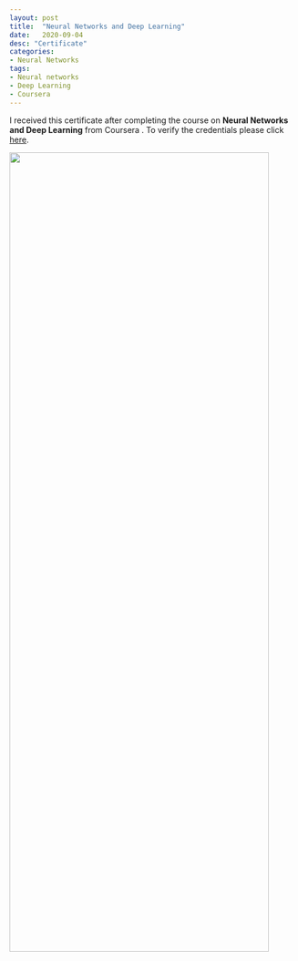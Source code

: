 ```yaml
---
layout: post
title:  "Neural Networks and Deep Learning"
date:   2020-09-04
desc: "Certificate"
categories:
- Neural Networks
tags:
- Neural networks
- Deep Learning
- Coursera
---
```

I received this certificate after completing the course on **Neural Networks and Deep Learning** from Coursera .
To verify the credentials please click [here](https://www.coursera.org/account/accomplishments/certificate/PDGX8SVGKQU4).
&nbsp;

<img class="center" src="{{ site.img_path }}/DL.png" width="95%" height="60%"  >


